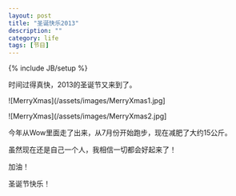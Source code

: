 ```yaml
---
layout: post
title: "圣诞快乐2013"
description: ""
category: life 
tags: [节日]
---
```

{% include JB/setup %}

时间过得真快，2013的圣诞节又来到了。

![MerryXmas](/assets/images/MerryXmas1.jpg]

![MerryXmas](/assets/images/MerryXmas2.jpg]

今年从Wow里面走了出来，从7月份开始跑步，现在减肥了大约15公斤。

虽然现在还是自己一个人，我相信一切都会好起来了！

加油！

圣诞节快乐！
